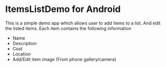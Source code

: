 # ItemsListDemo for Android 

This is a simple demo app which allows user to add items to a list. And edit the listed items.
Each item contains the following information 
  - Name
  - Description
  - Cost 
  - Location
  - Add/Edit item image (From phone gallery/camera)

